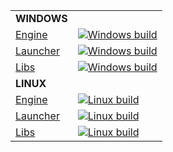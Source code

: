 | | |
| --- | --- |
| **WINDOWS** |  |
| [Engine](https://github.com/mikejsavage/forksow)  | [![Windows build](https://ci.appveyor.com/api/projects/status/gm4uucsa58bpgx57?svg=true)](https://ci.appveyor.com/project/mikejsavage/cocainediesel-windows) |
| [Launcher](https://github.com/mikejsavage/forksow-launcher) | [![Windows build](https://ci.appveyor.com/api/projects/status/0xprq9d61lojw3yn?svg=true)](https://ci.appveyor.com/project/mikejsavage/cocainediesel-launcher-windows) |
| [Libs](https://github.com/mikejsavage/forksow-libs) | [![Windows build](https://ci.appveyor.com/api/projects/status/09ds7hu7mkhan9lk?svg=true)](https://ci.appveyor.com/project/mikejsavage/cocainediesel-libs-windows) |
| **LINUX** |  |
| [Engine](https://github.com/mikejsavage/forksow)  | [![Linux build](https://ci.appveyor.com/api/projects/status/5w58n5uk3dfekm1m?svg=true)](https://ci.appveyor.com/project/mikejsavage/cocainediesel-linux) |
| [Launcher](https://github.com/mikejsavage/forksow-launcher) | [![Linux build](https://ci.appveyor.com/api/projects/status/bj5c143bdn2juabl?svg=true)](https://ci.appveyor.com/project/mikejsavage/cocainediesel-launcher-linux) |
| [Libs](https://github.com/mikejsavage/forksow-libs) | [![Linux build](https://ci.appveyor.com/api/projects/status/3f2klr95870lfxhg?svg=true)](https://ci.appveyor.com/project/mikejsavage/cocainediesel-libs-linux) |
